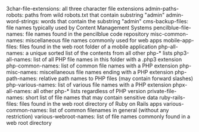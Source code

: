 3char-file-extensions: all three character file extensions
admin-paths-robots: paths from wild robots.txt that contain substring "admin"
admin-word-strings: words that contain the substring "admin"
cms-backup-files: file names typically used by Content Management Systems
pencilblue-file-names: file names found in the pencilblue code repository 
misc-common-names: miscellaneous file names commonly used for web apps
mobile-app-files: files found in the web root folder of a mobile application
php-all-names: a unique sorted list of the contents from all other php-* lists
php3-all-names: list of all PHP file names in this folder with a .php3 extension
php-common-names: list of common file names with a PHP extension
php-misc-names: miscellaneous file names ending with a PHP extension
php-path-names: relative path names to PHP files (may contain forward slashes)
php-various-names: list of various file names with a PHP extension
phpx-all-names: all other php-* lists regardless of PHP version
private-file-names: short list of file names that may contain sensitive data
ruby-rails-files: files found in the web root directory of Ruby on Rails apps
various-common-names: list of common filenames in general (without any restriction)
various-webroot-names: list of file names commonly found in a web root directory
